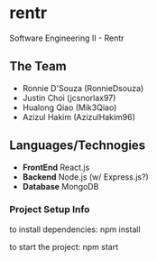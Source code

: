 # rentr
Software Engineering II - Rentr

## The Team 
- Ronnie D'Souza (RonnieDsouza)
- Justin Choi (jcsnorlax97)
- Hualong Qiao (Mik3Qiao)
- Azizul Hakim (AzizulHakim96)

## Languages/Technogies
- **FrontEnd** React.js
- **Backend** Node.js (w/ Express.js?)
- **Database** MongoDB

### Project Setup Info
to install dependencies:
npm install

to start the project:
npm start

